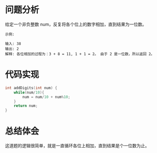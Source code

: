 # 问题分析
给定一个非负整数 num，反复将各个位上的数字相加，直到结果为一位数。

	示例:
	
	输入: 38
	输出: 2 
	解释: 各位相加的过程为：3 + 8 = 11, 1 + 1 = 2。 由于 2 是一位数，所以返回 2。
# 代码实现
```C
int addDigits(int num) {
    while(num/10){
        num = num/10 + num%10;
    }
    return num;
}
```
# 总结体会
这道题的逻辑很简单，就是一直循环各位上相加，直到结果是个一位数为止。